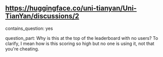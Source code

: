 ## https://huggingface.co/uni-tianyan/Uni-TianYan/discussions/2

contains_question: yes

question_part: Why is this at the top of the leaderboard with no users? To clarify, I mean how is this scoring so high but no one is using it, not that you're cheating.